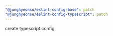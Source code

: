 ```yaml
---
"@junghyeonsu/eslint-config-base": patch
"@junghyeonsu/eslint-config-typescript": patch
---
```


create typescript config

